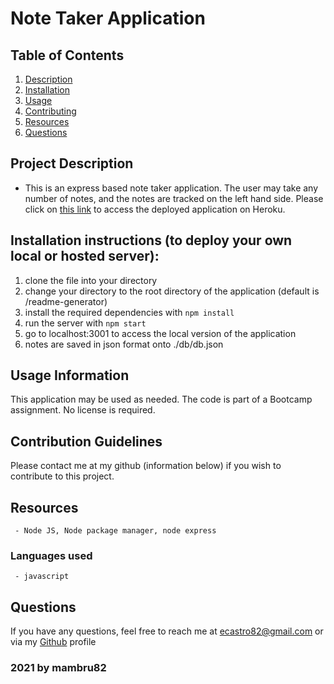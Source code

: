 # Note Taker Application
  
   ## Table of Contents
   1. [Description](#Project-Description)
   1. [Installation](#Installation-instructions)
   1. [Usage](#Usage-Information)
   1. [Contributing](#Contribution-Guidelines)
   1. [Resources](#Resources)
   1. [Questions](#Questions)

   ## Project Description
   - This is an express based note taker application. The user may take any number of notes, and the notes are tracked on the left hand side. Please click on [this link](https://arcane-hamlet-77286.herokuapp.com/) to access the deployed application on Heroku. 

   ## Installation instructions (to deploy your own local or hosted server):
   1. clone the file into your directory 
   1. change your directory to the root directory of the application (default is /readme-generator)
   1. install the required dependencies with `npm install` 
   1. run the server with `npm start`
   1. go to localhost:3001 to access the local version of the application
   1. notes are saved in json format onto ./db/db.json


   ## Usage Information
   This application may be used as needed. The code is part of a Bootcamp assignment. No license is required.
   ## Contribution Guidelines
   Please contact me at my github (information below) if you wish to contribute to this project.
   ## Resources
     - Node JS, Node package manager, node express
   ### Languages used
     - javascript

   ## Questions
   If you have any questions, feel free to reach me at ecastro82@gmail.com or via my [Github](https://github.com/mambru82) profile 
  
   ### 2021 by mambru82